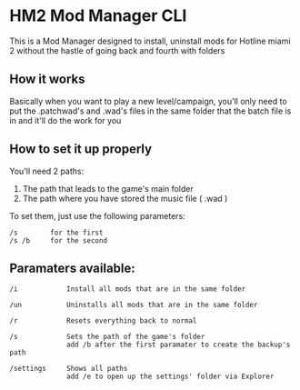 # HM2 Mod Manager CLI

This is a Mod Manager designed to install, uninstall mods for Hotline miami 2 without the hastle of going back and fourth with folders

## How it works

Basically when you want to play a new level/campaign, you'll only need to put the .patchwad's and .wad's files in the same folder that the batch file is in and it'll do the work for you

## How to set it up properly

You'll need 2 paths:
1. The path that leads to the game's main folder
2. The path where you have stored the music file ( .wad )

To set them, just use the following parameters: 
```
/s        for the first
/s /b     for the second
```

## Paramaters available:
```
/i            Install all mods that are in the same folder

/un           Uninstalls all mods that are in the same folder

/r            Resets everything back to normal

/s            Sets the path of the game's folder
              add /b after the first paramater to create the backup's path
     
/settings     Shows all paths
              add /e to open up the settings' folder via Explorer
```